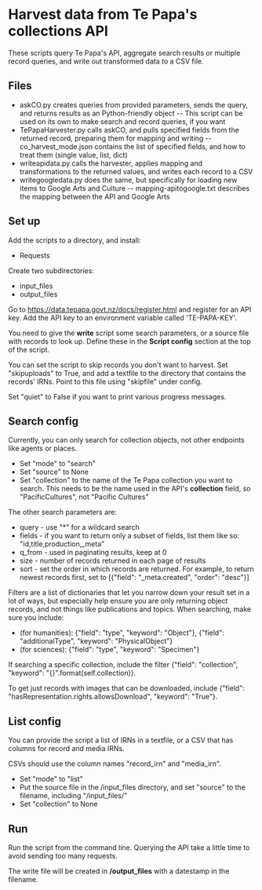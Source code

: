 # Harvest data from Te Papa's collections API

These scripts query Te Papa's API, aggregate search results or multiple record queries, and write out transformed data to a CSV file.

## Files
- askCO.py creates queries from provided parameters, sends the query, and returns results as an Python-friendly object
-- This script can be used on its own to make search and record queries, if you want
- TePapaHarvester.py calls askCO, and pulls specified fields from the returned record, preparing them for mapping and writing
-- co_harvest_mode.json contains the list of specified fields, and how to treat them (single value, list, dict)
- writeapidata.py calls the harvester, applies mapping and transformations to the returned values, and writes each record to a CSV
- writegoogledata.py does the same, but specifically for loading new items to Google Arts and Culture
-- mapping-apitogoogle.txt describes the mapping between the API and Google Arts

## Set up
Add the scripts to a directory, and install:
- Requests

Create two subdirectories:
- input_files
- output_files

Go to https://data.tepapa.govt.nz/docs/register.html and register for an API key. Add the API key to an environment variable called 'TE-PAPA-KEY'.

You need to give the **write** script some search parameters, or a source file with records to look up. Define these in the **Script config** section at the top of the script.

You can set the script to skip records you don't want to harvest. Set "skipuploads" to True, and add a textfile to the directory that contains the records' IRNs. Point to this file using "skipfile" under config.

Set "quiet" to False if you want to print various progress messages.

## Search config
Currently, you can only search for collection objects, not other endpoints like agents or places.

- Set "mode" to "search"
- Set "source" to None
- Set "collection" to the name of the Te Papa collection you want to search. This needs to be the name used in the API's **collection** field, so "PacificCultures", not "Pacific Cultures"

The other search parameters are:
- query - use "*" for a wildcard search
- fields - if you want to return only a subset of fields, list them like so: "id,title,production,_meta"
- q_from - used in paginating results, keep at 0
- size - number of records returned in each page of results
- sort - set the order in which records are returned. For example, to return newest records first, set to [{"field": "_meta.created", "order": "desc"}]

Filters are a list of dictionaries that let you narrow down your result set in a lot of ways, but especially help ensure you are only returning object records, and not things like publications and topics. When searching, make sure you include:
- (for humanities): {"field": "type", "keyword": "Object"}, {"field": "additionalType", "keyword": "PhysicalObject"}
- (for sciences): {"field": "type", "keyword": "Specimen"}

If searching a specific collection, include the filter {"field": "collection", "keyword": "{}".format(self.collection)}.

To get just records with images that can be downloaded, include {"field": "hasRepresentation.rights.allowsDownload", "keyword": "True"}.

## List config
You can provide the script a list of IRNs in a textfile, or a CSV that has columns for record and media IRNs.

CSVs should use the column names "record_irn" and "media_irn".

- Set "mode" to "list"
- Put the source file in the /input_files directory, and set "source" to the filename, including "/input_files/"
- Set "collection" to None

## Run
Run the script from the command line. Querying the API take a little time to avoid sending too many requests.

The write file will be created in **/output_files** with a datestamp in the filename.